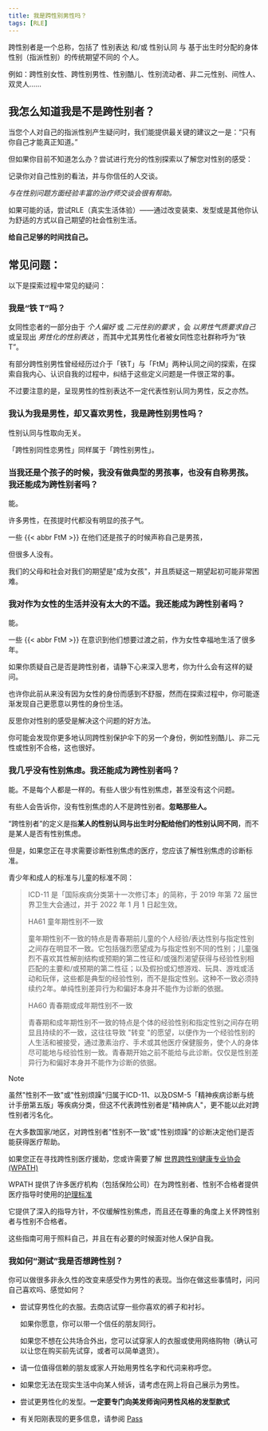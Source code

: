 ```yaml
---
title: 我是跨性别男性吗？
tags: [RLE]
---
```


跨性别者是一个总称，包括了 性别表达 和/或 性别认同 与 基于出生时分配的身体性别（指派性别）的传统期望不同的 个人。

例如：跨性别女性、跨性别男性、性别酷儿、性别流动者、非二元性别、间性人、双灵人……

## 我怎么知道我是不是跨性别者？

当您个人对自己的指派性别产生疑问时，我们能提供最关键的建议之一是：“只有你自己才能真正知道。”

但如果你目前不知道怎么办？尝试进行充分的性别探索以了解您对性别的感受：

记录你对自己性别的看法，并与你信任的人交谈。

*与在性别问题方面经验丰富的治疗师交谈会很有帮助。*

如果可能的话，尝试RLE（真实生活体验）——通过改变装束、发型或是其他你认为舒适的方式以自己期望的社会性别生活。

**给自己足够的时间找自己。**

## 常见问题：

以下是探索过程中常见的疑问：

### 我是“铁 T”吗？

女同性恋者的一部分由于 *个人偏好* 或 *二元性别的要求* ，会 *以男性气质要求自己* 或呈现出 *男性化的性别表达* ，而其中尤其男性化者被女同性恋社群称呼为“铁T”。

有部分跨性别男性曾经经历过介于「铁T」与「FtM」两种认同之间的探索，在探索自我内心、认识自我的过程中，纠结于这些定义问题是一件很正常的事。

不过要注意的是，呈现男性的性别表达不一定代表性别认同为男性，反之亦然。

### 我认为我是男性，却又喜欢男性，我是跨性别男性吗？

性别认同与性取向无关。

「跨性别同性恋男性」同样属于「跨性别男性」。

### 当我还是个孩子的时候，我没有做典型的男孩事，也没有自称男孩。我还能成为跨性别者吗？

能。

许多男性，在孩提时代都没有明显的孩子气。

一些 {{< abbr FtM >}} 在他们还是孩子的时候声称自己是男孩，

但很多人没有。

我们的父母和社会对我们的期望是"成为女孩"，并且质疑这一期望起初可能非常困难。

### 我对作为女性的生活并没有太大的不适。我还能成为跨性别者吗？

能。

一些 {{< abbr FtM >}} 在意识到他们想要过渡之前，作为女性幸福地生活了很多年。

如果你质疑自己是否是跨性别者，请静下心来深入思考，你为什么会有这样的疑问。

也许你此前从来没有因为女性的身份而感到不舒服，然而在探索过程中，你可能逐渐发现自己更愿意以男性的身份生活。

反思你对性别的感受是解决这个问题的好方法。

你可能会发现你更多地认同跨性别保护伞下的另一个身份，例如性别酷儿、非二元性或性别不合格，这也很好。

### 我几乎没有性别焦虑。我还能成为跨性别者吗？

能。不是每个人都是一样的。有些人很少有性别焦虑，甚至没有这个问题。

有些人会告诉你，没有性别焦虑的人不是跨性别者。**忽略那些人。**

“跨性别者”的定义是指**某人的性别认同与出生时分配给他们的性别认同不同**，而不是某人是否有性别焦虑。

但是，如果您正在寻求需要诊断性别焦虑的医疗，您应该了解性别焦虑的诊断标准。

青少年和成人的标准与儿童的标准不同：

>
>ICD-11 是「国际疾病分类第十一次修订本」的简称，于 2019 年第 72 届世界卫生大会通过，并于 2022 年 1 月 1 日起生效。
>
>HA61 童年期性别不一致
>
>童年期性别不一致的特点是青春期前儿童的个人经验/表达性别与指定性别之间存在明显不一致。它包括强烈愿望成为与指定性别不同的性别；儿童强烈不喜欢其性解剖结构或预期的第二性征和/或强烈渴望获得与经验性别相匹配的主要和/或预期的第二性征；以及假扮或幻想游戏、玩具、游戏或活动和玩伴，这些都是典型的经验性别，而不是指定性别。这种不一致必须持续约2年。单纯性别差异行为和偏好本身并不能作为诊断的依据。
>
>HA60 青春期或成年期性别不一致
>
>青春期和成年期性别不一致的特点是个体的经验性别和指定性别之间存在明显且持续的不一致，这往往导致 "转变 "的愿望，以便作为一个经验性别的人生活和被接受，通过激素治疗、手术或其他医疗保健服务，使个人的身体尽可能地与经验性别一致。青春期开始之前不能给与此诊断。仅仅是性别差异行为和偏好本身并不能作为诊断的依据。
>

>[!note]
>
>虽然"性别不一致"或"性别烦躁"归属于ICD-11、以及DSM-5「精神疾病诊断与统计手册第五版」等疾病分类，但这不代表跨性别者是"精神病人"，更不能以此对跨性别者污名化。
>
>在大多数国家/地区，对跨性别者"性别不一致"或"性别烦躁"的诊断决定他们是否能获得医疗帮助。
>

如果您正在寻找跨性别医疗援助，您或许需要了解 [世界跨性别健康专业协会 (WPATH)](https://www.wpath.org/about/mission-and-vision)

WPATH 提供了许多医疗机构（包括保险公司）在为跨性别者、性别不合格者提供医疗指导时使用的[护理标准](https://www.wpath.org/publications/soc)

它提供了深入的指导方针，不仅缓解性别焦虑，而且还在尊重的角度上关怀跨性别者与性别不合格者。

这些指南可用于照料自己，并且在有必要的时候面对他人保护自我。

### 我如何“测试”我是否想跨性别？

你可以做很多非永久性的改变来感受作为男性的表现。当你在做这些事情时，问问自己喜欢吗、感觉如何？

- 尝试穿男性化的衣服。去商店试穿一些你喜欢的裤子和衬衫。
  
  如果你愿意，你可以带一个信任的朋友同行。
  
  如果您不想在公共场合外出，您可以试穿家人的衣服或使用网络购物（确认可以让您在购买前先试穿，或者可以简单退货）。
  
- 请一位值得信赖的朋友或家人开始用男性名字和代词来称呼您。
  
- 如果您无法在现实生活中向某人倾诉，请考虑在网上将自己展示为男性。
  
- 尝试更男性化的发型。**一定要专门向美发师询问男性风格的发型款式**
  
- 有关阳刚表现的更多信息，请参阅 [Pass](http://www.reddit.com/r/ftm/wiki/index#wiki_passing_and_presentation)
